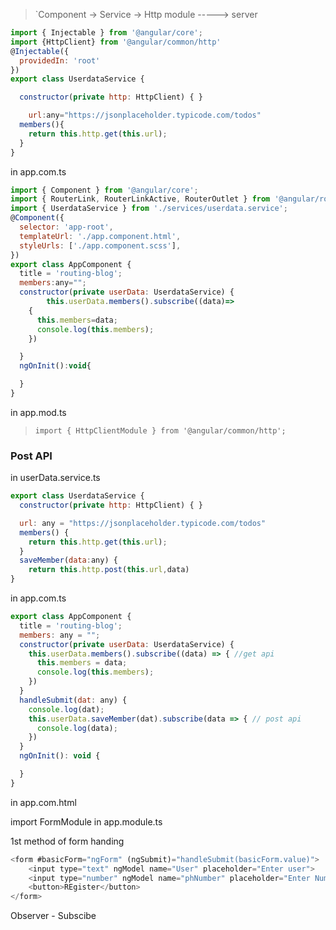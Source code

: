 

>`Component -> Service -> Http module -----> server




```js
import { Injectable } from '@angular/core';
import {HttpClient} from '@angular/common/http'
@Injectable({
  providedIn: 'root'
})
export class UserdataService {

  constructor(private http: HttpClient) { }

    url:any="https://jsonplaceholder.typicode.com/todos"
  members(){
    return this.http.get(this.url);
  }
}
```

in app.com.ts
```js
import { Component } from '@angular/core';
import { RouterLink, RouterLinkActive, RouterOutlet } from '@angular/router';
import { UserdataService } from './services/userdata.service';
@Component({
  selector: 'app-root',
  templateUrl: './app.component.html',
  styleUrls: ['./app.component.scss'],
})
export class AppComponent {
  title = 'routing-blog';
  members:any="";
  constructor(private userData: UserdataService) {
        this.userData.members().subscribe((data)=>
    {
      this.members=data;
      console.log(this.members);
    })

  }
  ngOnInit():void{

  }
}

```

in app.mod.ts

>`import { HttpClientModule } from '@angular/common/http';`



### Post API
in userData.service.ts


```js
export class UserdataService {
  constructor(private http: HttpClient) { }

  url: any = "https://jsonplaceholder.typicode.com/todos"
  members() {
    return this.http.get(this.url);
  }
  saveMember(data:any) {
    return this.http.post(this.url,data)
}
```



in app.com.ts

```js
export class AppComponent {
  title = 'routing-blog';
  members: any = "";
  constructor(private userData: UserdataService) {
    this.userData.members().subscribe((data) => { //get api
      this.members = data;
      console.log(this.members);
    })
  }
  handleSubmit(dat: any) {
    console.log(dat);
    this.userData.saveMember(dat).subscribe(data => { // post api
      console.log(data);
    })
  }
  ngOnInit(): void {

  }
}

```

in app.com.html

import FormModule in app.module.ts

1st method of form handing
```js
<form #basicForm="ngForm" (ngSubmit)="handleSubmit(basicForm.value)">
    <input type="text" ngModel name="User" placeholder="Enter user">
    <input type="number" ngModel name="phNumber" placeholder="Enter Number">
    <button>REgister</button>
</form>

```




Observer - Subscibe